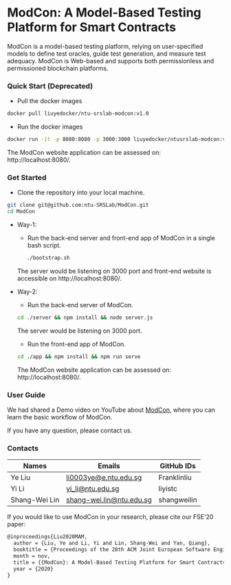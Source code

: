 # ModCon: A Model-Based Testing Platform for Smart Contracts

ModCon is a model-based testing platform, relying on user-specified models to define test oracles, guide test generation, and measure test adequacy. ModCon is Web-based and supports both permissionless and permissioned blockchain platforms.

### Quick Start (Deprecated)
* Pull the docker images 
```bash
docker pull liuyedocker/ntu-srslab-modcon:v1.0
```

* Run the docker images
```bash
docker run -it -p 8080:8080 -p 3000:3000 liuyedocker/ntusrslab-modcon:v1.1
```
   The ModCon website application can be assessed on: http://localhost:8080/.
### Get Started
* Clone the repository into your local machine.

```bash
git clone git@github.com:ntu-SRSLab/ModCon.git
cd ModCon
```

* Way-1:
   * Run the back-end server and front-end app of ModCon in a single bash script.
   ```bash
      ./bootstrap.sh
   ```
   The server would be listening on 3000 port and front-end website is accessible on http://localhost:8080/. 
* Way-2:
   * Run the back-end server of ModCon.
    ```bash
    cd ./server && npm install && node server.js
    ```
    The server would be listening on 3000 port.
    
   * Run the front-end app of ModCon.
   ```bash
   cd ./app && npm install && npm run serve
   ```
   The ModCon website application can be assessed on: http://localhost:8080/.

### User Guide

We had shared a Demo video on YouTube about [ModCon](https://youtu.be/vcYM3iX-pj8), where you can learn the basic workflow of ModCon.

If you have any question, please contact us.

### Contacts

| Names         | Emails                   | GitHub IDs     |
|---------------|--------------------------|----------------|
| Ye   Liu      | li0003ye@e.ntu.edu.sg    | Franklinliu    | 
| Yi    Li      | yi_li@ntu.edu.sg         | liyistc        |
| Shang-Wei Lin | shang-wei.lin@ntu.edu.sg | shangweilin    |       

If you would like to use ModCon in your research, please cite our FSE'20 paper:
```tex
@inproceedings{Liu2020MAM,
  author = {Liu, Ye and Li, Yi and Lin, Shang-Wei and Yan, Qiang},
  booktitle = {Proceedings of the 28th ACM Joint European Software Engineering Conference and Symposium on the Foundations of Software Engineering (FSE)},
  month = nov,
  title = {{ModCon}: A Model-Based Testing Platform for Smart Contracts},
  year = {2020}
}
```
